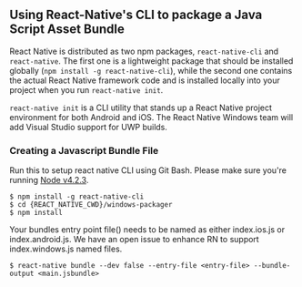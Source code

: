 ## Using React-Native's CLI to package a Java Script Asset Bundle

React Native is distributed as two npm packages, `react-native-cli` and `react-native`. The first one is a lightweight package that should be installed globally (`npm install -g react-native-cli`), while the second one contains the actual React Native framework code and is installed locally into your project when you run `react-native init`.

`react-native init` is a CLI utility that stands up a React Native project environment for both Android and iOS. The React Native Windows team will add Visual Studio support for UWP builds. 

### Creating a Javascript Bundle File

Run this to setup react native CLI using Git Bash. Please make sure you're running [Node v4.2.3](https://nodejs.org/en/download/).  

    $ npm install -g react-native-cli
    $ cd {REACT_NATIVE_CWD}/windows-packager
    $ npm install
    
Your bundles entry point file(<entry-file>) needs to be named as either index.ios.js or index.android.js. We have an open issue to enhance RN to support index.windows.js named files. 

    $ react-native bundle --dev false --entry-file <entry-file> --bundle-output <main.jsbundle>
